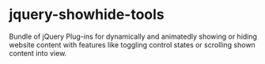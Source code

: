 # jquery-showhide-tools
Bundle of jQuery Plug-ins for dynamically and animatedly showing or hiding website content with features like toggling control states or scrolling shown content into view.

